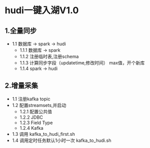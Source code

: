 # hudi一键入湖V1.0

## 1.全量同步
* 1.1 数据库 -> spark -> hudi
   * 1.1.1 数据库 -> spark
   * 1.1.2 注册临时表,注册schema
   * 1.1.3 计算同步字段（updatetime,修改时间） max值，开个新库
   * 1.1.4 spark -> hudi

## 2.增量采集
* 1.1 注册kafka topic
* 1.2 配置streamsets,并启动
    * 1.2.1 配置公共值
    * 1.2.2 JDBC
    * 1.2.3 Field Type 
    * 1.2.4 Kafka
* 1.3 调用 kafka_to_hudi_first.sh
* 1.4 调用定时任务默认1小时一次 kafka_to_hudi.sh

